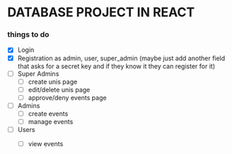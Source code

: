 # DATABASE PROJECT IN REACT

### things to do
- [x] Login
- [x] Registration as admin, user, super_admin (maybe just add another field that asks for a secret key and if they know it they can register for it)
- [ ] Super Admins
  - [ ] create unis page
  - [ ] edit/delete unis page
  - [ ] approve/deny events page
- [ ] Admins
  - [ ] create events
  - [ ] manage events
- [ ] Users
  - [ ] view events

